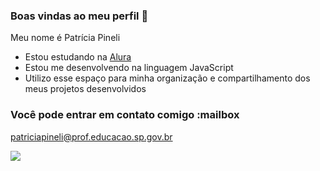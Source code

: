 ### Boas vindas ao meu perfil 💙


Meu nome é Patrícia Pineli

- Estou estudando na [Alura](https://www.alura.com.br)
- Estou me desenvolvendo na linguagem JavaScript
- Utilizo esse espaço para minha organização e compartilhamento dos meus projetos desenvolvidos

### Você pode entrar em contato comigo :mailbox

patriciapineli@prof.educacao.sp.gov.br

![](https://media.tenor.com/BZ8PcPP_SVEAAAAi/teach-professor.gif)
